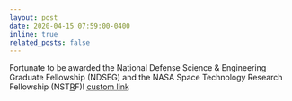 ```yaml
---
layout: post
date: 2020-04-15 07:59:00-0400
inline: true
related_posts: false
---
```


Fortunate to be awarded the National Defense Science & Engineering Graduate Fellowship (NDSEG) and the NASA Space Technology 
Research Fellowship (NST[R](/assets/img/baobei_hearts.gif)F)! <a href="https://www.google.com/" style="color: #{$--global-text-color}; text-decoration: underline;text-decoration-style: dotted;">custom link</a>
